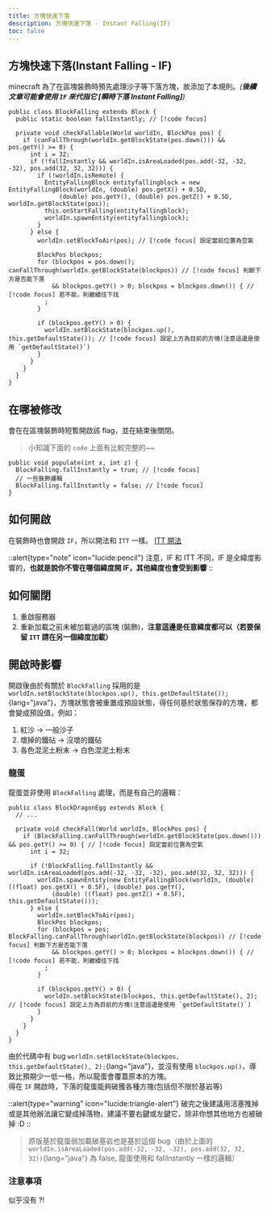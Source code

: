 ```yaml
---
title: 方塊快速下落
description: 方塊快速下落 - Instant Falling(IF)
toc: false
---
```


## 方塊快速下落(Instant Falling - IF)

minecraft 為了在區塊裝飾時預先處理沙子等下落方塊，故添加了本規則。_(**後續文章可能會使用 `IF` 來代指它 \[瞬時下落 Instant Falling]**)_

```java{2,15,18,19,24} [BlockFalling.java] line-numbers
public class BlockFalling extends Block {
  public static boolean fallInstantly; // [!code focus]

  private void checkFallable(World worldIn, BlockPos pos) {
    if (canFallThrough(worldIn.getBlockState(pos.down())) && pos.getY() >= 0) {
      int i = 32;
      if (!fallInstantly && worldIn.isAreaLoaded(pos.add(-32, -32, -32), pos.add(32, 32, 32))) {
        if (!worldIn.isRemote) {
          EntityFallingBlock entityfallingblock = new EntityFallingBlock(worldIn, (double) pos.getX() + 0.5D,
              (double) pos.getY(), (double) pos.getZ() + 0.5D, worldIn.getBlockState(pos));
          this.onStartFalling(entityfallingblock);
          worldIn.spawnEntity(entityfallingblock);
        }
      } else {
        worldIn.setBlockToAir(pos); // [!code focus] 設定當前位置為空氣

        BlockPos blockpos;
        for (blockpos = pos.down(); canFallThrough(worldIn.getBlockState(blockpos)) // [!code focus] 判斷下方是否能下落
            && blockpos.getY() > 0; blockpos = blockpos.down()) { // [!code focus] 若不能，則繼續往下找
          ;
        }

        if (blockpos.getY() > 0) {
          worldIn.setBlockState(blockpos.up(), this.getDefaultState()); // [!code focus] 設定上方為目前的方塊(注意這邊是使用 `getDefaultState()`)
        }
      }
    }
  }
}
```

## 在哪被修改

會在在區塊裝飾時短暫開啟該 flag，並在結束後關閉。

> 小知識下面的 `code` 上面有比較完整的~~

```java{2,4} [ChunkGeneratorOverworld.java] line-numbers
public void populate(int x, int z) {
  BlockFalling.fallInstantly = true; // [!code focus]
  // 一些裝飾邏輯
  BlockFalling.fallInstantly = false; // [!code focus]
}
```

## 如何開啟

在裝飾時也會開啟 `IF`，所以開法和 `ITT` 一樣。
[ITT 開法](/thread-store/rule/scheduledupdatesareimmediate#如何開啟)

::alert{type="note" icon="lucide:pencil"}
注意，IF 和 ITT 不同，IF 是全緯度影響的，**也就是說你不管在哪個緯度開 IF，其他緯度也會受到影響**
::

## 如何關閉

1. 重啟服務器
2. 重新加載之前未被加載過的區塊 (裝飾)，**注意這邊是任意緯度都可以（若要保留 `ITT` 請在另一個緯度加載）**

## 開啟時影響

開啟後由於有關於 `BlockFalling` 採用的是 `worldIn.setBlockState(blockpos.up(), this.getDefaultState());`{lang="java"}，方塊狀態會被重置成預設狀態，得任何基於狀態保存的方塊，都會變成預設值，例如：

1. 紅沙 -> 一般沙子
2. 壞掉的鐵砧 -> 沒壞的鐵砧
3. 各色混泥土粉末 -> 白色混泥土粉末

### 龍蛋

龍蛋並非使用 `BlockFalling` 處理，而是有自己的邏輯：

```java{5,14,15,20} [BlockDragonEgg.java] line-numbers
public class BlockDragonEgg extends Block {
  // ...

  private void checkFall(World worldIn, BlockPos pos) {
    if (BlockFalling.canFallThrough(worldIn.getBlockState(pos.down())) && pos.getY() >= 0) { // [!code focus] 設定當前位置為空氣
      int i = 32;

      if (!BlockFalling.fallInstantly && worldIn.isAreaLoaded(pos.add(-32, -32, -32), pos.add(32, 32, 32))) {
        worldIn.spawnEntity(new EntityFallingBlock(worldIn, (double) ((float) pos.getX() + 0.5F), (double) pos.getY(),
            (double) ((float) pos.getZ() + 0.5F), this.getDefaultState()));
      } else {
        worldIn.setBlockToAir(pos);
        BlockPos blockpos;
        for (blockpos = pos; BlockFalling.canFallThrough(worldIn.getBlockState(blockpos)) // [!code focus] 判斷下方是否能下落
            && blockpos.getY() > 0; blockpos = blockpos.down()) { // [!code focus] 若不能，則繼續往下找
          ;
        }

        if (blockpos.getY() > 0) {
          worldIn.setBlockState(blockpos, this.getDefaultState(), 2); // [!code focus] 設定上方為目前的方塊(注意這邊是使用 `getDefaultState()`)
        }
      }
    }
  }
}
```

由於代碼中有 bug `worldIn.setBlockState(blockpos, this.getDefaultState(), 2);`{lang="java"}，並沒有使用 `blockpos.up()`，導致比預期少一低一格，所以龍蛋會覆蓋原本的方塊。
<br />
得在 `IF` 開啟時，下落的龍蛋能夠破獲各種方塊(包括但不限於基岩等)

::alert{type="warning" icon="lucide:triangle-alert"}
破完之後建議用活塞推掉或是其他辦法讓它變成掉落物，建議不要右鍵或左鍵它，除非你想其他地方也被破掉 :D
::

> 原版基於龍蛋弱加載破基岩也是基於這個 bug（由於上面的 `worldIn.isAreaLoaded(pos.add(-32, -32, -32), pos.add(32, 32, 32))`{lang="java"} 為 false, 龍蛋使用和 fallInstantly 一樣的邏輯）

### 注意事項

似乎沒有 ?!

